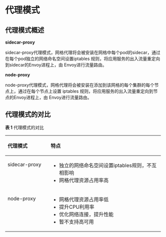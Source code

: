 # 代理模式<a name="istio_01_0022"></a>

## 代理模式概述<a name="section28973318286"></a>

**sidecar-proxy**

sidecar-proxy代理模式，网格代理将会被安装在网格中每个pod的sidecar，通过在每个pod独立的网络命名空间设置iptables 规则，将应用服务的出入流量重定向到sidecar的Envoy进程上，由 Envoy进行流量路由。

**node-proxy**

node-proxy代理模式，网格代理将会被安装在添加到该网格的每个集群的每个节点上，通过在每个节点上设置 iptables  规则，将应用服务的出入流量重定向到节点的Envoy进程上，由 Envoy进行流量路由。

## 代理模式的对比<a name="section7334134553519"></a>

**表 1**  代理模式的对比

<a name="table79222102361"></a>
<table><thead align="left"><tr id="row79252100367"><th class="cellrowborder" valign="top" width="27.700000000000003%" id="mcps1.2.3.1.1"><p id="p1292551015362"><a name="p1292551015362"></a><a name="p1292551015362"></a>代理模式</p>
</th>
<th class="cellrowborder" valign="top" width="72.3%" id="mcps1.2.3.1.2"><p id="p292511014368"><a name="p292511014368"></a><a name="p292511014368"></a>特点</p>
</th>
</tr>
</thead>
<tbody><tr id="row1892551017366"><td class="cellrowborder" valign="top" width="27.700000000000003%" headers="mcps1.2.3.1.1 "><p id="p8925610153611"><a name="p8925610153611"></a><a name="p8925610153611"></a>sidecar-proxy</p>
</td>
<td class="cellrowborder" valign="top" width="72.3%" headers="mcps1.2.3.1.2 "><a name="ul59891639164615"></a><a name="ul59891639164615"></a><ul id="ul59891639164615"><li>独立的网络命名空间设置iptables规则，不互相影响</li><li>网格代理资源占用率高</li></ul>
</td>
</tr>
<tr id="row9926151015366"><td class="cellrowborder" valign="top" width="27.700000000000003%" headers="mcps1.2.3.1.1 "><p id="p10926171017360"><a name="p10926171017360"></a><a name="p10926171017360"></a>node-proxy</p>
</td>
<td class="cellrowborder" valign="top" width="72.3%" headers="mcps1.2.3.1.2 "><a name="ul199805244518"></a><a name="ul199805244518"></a><ul id="ul199805244518"><li>网格代理资源占用率低</li><li>提升CPU利用率</li><li>优化网络连接，提升性能</li><li>暂不支持高可用</li></ul>
</td>
</tr>
</tbody>
</table>

